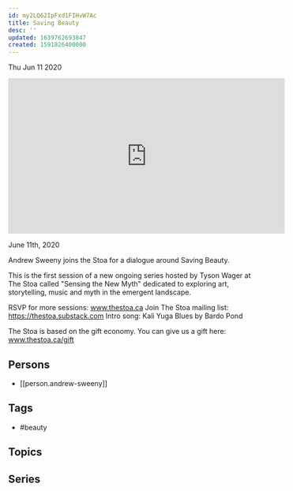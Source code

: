 ```yaml
---
id: my2LQ62IpFxd1FIHvW7Ac
title: Saving Beauty
desc: ''
updated: 1639762693847
created: 1591826400000
---
```





Thu Jun 11 2020

<iframe width="560" height="315" src="https://www.youtube.com/embed/9SEQ_XOA3N4" title="Saving Beauty w/ Andrew Sweeny" frameborder="0" allow="accelerometer; autoplay; clipboard-write; encrypted-media; gyroscope; picture-in-picture" allowfullscreen ></iframe>

June 11th, 2020

Andrew Sweeny joins the Stoa for a dialogue around Saving Beauty.

This is the first session of a new ongoing series hosted by Tyson Wager at The Stoa called "Sensing the New Myth" dedicated to exploring art, storytelling, music and myth in the emergent landscape.

RSVP for more sessions: www.thestoa.ca
Join The Stoa mailing list: https://thestoa.substack.com
Intro song: Kali Yuga Blues by Bardo Pond

The Stoa is based on the gift economy. You can give us a gift here: www.thestoa.ca/gift

## Persons

- [[person.andrew-sweeny]]

## Tags

- #beauty

## Topics



## Series



